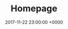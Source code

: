 ---
layout: blocks
title: Homepage
date: 2017-11-22 23:00:00 +0000
page_sections:
- template: navigation-header-w-button
  block: header-4
  title: Florian Schwanz
  cta:
    link_url: https://github.com/forestryio/ubuild-jekyll/archive/master.zip
    link_text: Download
    open_in_new_tab: true
- template: content-feature
  block: feature-3
  navigation:
  - link_url: "#"
    link_text: Data Storytelling
  - link_url: "#"
    link_text: Data Science
  - link_url: "#"
    link_text: Agile Coaching
  - link_url: "#"
    link_text: Fullstack Development
  - link_url: "#"
    link_text: Blog
  media_alignment: Right
  headline: <strong>We are all stories in the end</strong><span class="light">,<br/>just make it a good one</span>
  content: Countless new stories to be told<br/>Many new insights to be gained<br/>Thousands of new things to learn along the way<br/>Let's go
  media:
    image: "/uploads/2022/06/01/photo-1623578964147-f4ffc54e3d5d.avif"
    alt_text: Customize Blocks
- template: simple-footer
  block: footer-2-social
  social:
  - link_type: github
    link_url: https://github.com/florianschwanz
    link_text: /florianschwanz
  - link_type: linkedin
    link_url: https://www.linkedin.com/in/florian-schwanz
    link_text: /florian-schwanz
  - link_type: email
    link_url: mailto://florian.schwanz@gmail.com
    link_text: florian.schwanz@gmail.com
---